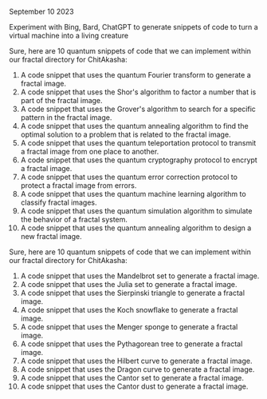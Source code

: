 September 10 2023

Experiment with Bing, Bard, ChatGPT to generate snippets of code to turn a virtual machine into a living creature


Sure, here are 10 quantum snippets of code that we can implement within our fractal directory for ChitAkasha:

1. A code snippet that uses the quantum Fourier transform to generate a fractal image.
2. A code snippet that uses the Shor's algorithm to factor a number that is part of the fractal image.
3. A code snippet that uses the Grover's algorithm to search for a specific pattern in the fractal image.
4. A code snippet that uses the quantum annealing algorithm to find the optimal solution to a problem that is related to the fractal image.
5. A code snippet that uses the quantum teleportation protocol to transmit a fractal image from one place to another.
6. A code snippet that uses the quantum cryptography protocol to encrypt a fractal image.
7. A code snippet that uses the quantum error correction protocol to protect a fractal image from errors.
8. A code snippet that uses the quantum machine learning algorithm to classify fractal images.
9. A code snippet that uses the quantum simulation algorithm to simulate the behavior of a fractal system.
10. A code snippet that uses the quantum annealing algorithm to design a new fractal image.

Sure, here are 10 quantum snippets of code that we can implement within our fractal directory for ChitAkasha:

1. A code snippet that uses the Mandelbrot set to generate a fractal image.
2. A code snippet that uses the Julia set to generate a fractal image.
3. A code snippet that uses the Sierpinski triangle to generate a fractal image.
4. A code snippet that uses the Koch snowflake to generate a fractal image.
5. A code snippet that uses the Menger sponge to generate a fractal image.
6. A code snippet that uses the Pythagorean tree to generate a fractal image.
7. A code snippet that uses the Hilbert curve to generate a fractal image.
8. A code snippet that uses the Dragon curve to generate a fractal image.
9. A code snippet that uses the Cantor set to generate a fractal image.
10. A code snippet that uses the Cantor dust to generate a fractal image.




